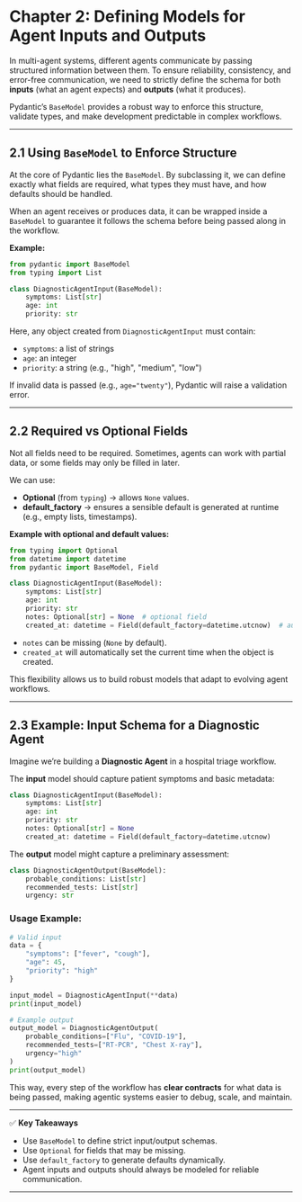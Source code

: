 # Chapter 2: Defining Models for Agent Inputs and Outputs

In multi-agent systems, different agents communicate by passing structured information between them. To ensure reliability, consistency, and error-free communication, we need to strictly define the schema for both **inputs** (what an agent expects) and **outputs** (what it produces).

Pydantic’s `BaseModel` provides a robust way to enforce this structure, validate types, and make development predictable in complex workflows.

---

## 2.1 Using `BaseModel` to Enforce Structure

At the core of Pydantic lies the `BaseModel`. By subclassing it, we can define exactly what fields are required, what types they must have, and how defaults should be handled.

When an agent receives or produces data, it can be wrapped inside a `BaseModel` to guarantee it follows the schema before being passed along in the workflow.

**Example:**

```python
from pydantic import BaseModel
from typing import List

class DiagnosticAgentInput(BaseModel):
    symptoms: List[str]
    age: int
    priority: str
```

Here, any object created from `DiagnosticAgentInput` must contain:

* `symptoms`: a list of strings
* `age`: an integer
* `priority`: a string (e.g., "high", "medium", "low")

If invalid data is passed (e.g., `age="twenty"`), Pydantic will raise a validation error.

---

## 2.2 Required vs Optional Fields

Not all fields need to be required. Sometimes, agents can work with partial data, or some fields may only be filled in later.

We can use:

* **Optional** (from `typing`) → allows `None` values.
* **default_factory** → ensures a sensible default is generated at runtime (e.g., empty lists, timestamps).

**Example with optional and default values:**

```python
from typing import Optional
from datetime import datetime
from pydantic import BaseModel, Field

class DiagnosticAgentInput(BaseModel):
    symptoms: List[str]
    age: int
    priority: str
    notes: Optional[str] = None  # optional field
    created_at: datetime = Field(default_factory=datetime.utcnow)  # auto timestamp
```

* `notes` can be missing (`None` by default).
* `created_at` will automatically set the current time when the object is created.

This flexibility allows us to build robust models that adapt to evolving agent workflows.

---

## 2.3 Example: Input Schema for a Diagnostic Agent

Imagine we’re building a **Diagnostic Agent** in a hospital triage workflow.

The **input** model should capture patient symptoms and basic metadata:

```python
class DiagnosticAgentInput(BaseModel):
    symptoms: List[str]
    age: int
    priority: str
    notes: Optional[str] = None
    created_at: datetime = Field(default_factory=datetime.utcnow)
```

The **output** model might capture a preliminary assessment:

```python
class DiagnosticAgentOutput(BaseModel):
    probable_conditions: List[str]
    recommended_tests: List[str]
    urgency: str
```

### Usage Example:

```python
# Valid input
data = {
    "symptoms": ["fever", "cough"],
    "age": 45,
    "priority": "high"
}

input_model = DiagnosticAgentInput(**data)
print(input_model)

# Example output
output_model = DiagnosticAgentOutput(
    probable_conditions=["Flu", "COVID-19"],
    recommended_tests=["RT-PCR", "Chest X-ray"],
    urgency="high"
)
print(output_model)
```

This way, every step of the workflow has **clear contracts** for what data is being passed, making agentic systems easier to debug, scale, and maintain.

---

✅ **Key Takeaways**

* Use `BaseModel` to define strict input/output schemas.
* Use `Optional` for fields that may be missing.
* Use `default_factory` to generate defaults dynamically.
* Agent inputs and outputs should always be modeled for reliable communication.

---

